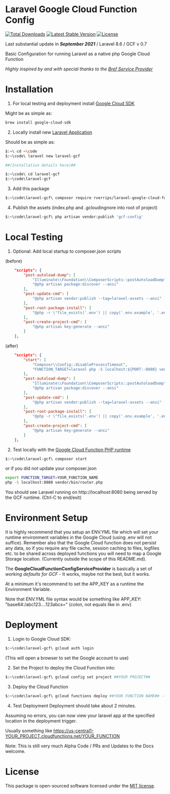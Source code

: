 <p align="center">
<h1>Laravel Google Cloud Function Config</h1>
<a href="https://packagist.org/packages/rverrips/laravel-google-cloud-function-config"><img src="https://img.shields.io/packagist/dt/rverrips/laravel-google-cloud-function-config" alt="Total Downloads"></a>
<a href="https://packagist.org/packages/rverrips/laravel-google-cloud-function-config"><img src="https://img.shields.io/packagist/v/rverrips/laravel-google-cloud-function-config" alt="Latest Stable Version"></a>
<a href="https://packagist.org/packages/rverrips/laravel-google-cloud-function-config"><img src="https://img.shields.io/packagist/l/rverrips/laravel-google-cloud-function-config" alt="License"></a>
</p>

Last substantial update in ***September 2021*** / Laravel 8.6 / GCF v 0.7

Basic Configuration for running Laravel as a native php Google Cloud Function

*Highly inspired by and with special thanks to the [Bref Service Provider](https://github.com/brefphp/laravel-bridge/blob/master/src/BrefServiceProvider.php)*

# Installation
1. For local testing and deployment install [Google Cloud SDK](https://cloud.google.com/sdk/docs/install)

Might be as simple as: 
```bash
brew install google-cloud-sdk
```

2. Locally install new [Laravel Application](https://laravel.com/docs/8.x/installation#the-laravel-installer)

Should be as simple as:
```bash
$:~\ cd ~\code
$:~\code\ laravel new laravel-gcf

##(Installation details here)## 

$:~\code\ cd laravel-gcf
$:~\code\laravel-gcf
```

3. Add this package
```bash
$:~\code\laravel-gcf\ composer require rverrips/laravel-google-cloud-function-config
```

4. Publish the assets (index.php and .gcloudingnore into root of project)
```bash
$:~\code\laravel-gcf\ php artisan vendor:publish 'gcf-config'
```

# Local Testing
1. Optional: Add local startup to composer.json scripts

(before)
````json
    "scripts": {
        "post-autoload-dump": [
            "Illuminate\\Foundation\\ComposerScripts::postAutoloadDump",
            "@php artisan package:discover --ansi"
        ],
        "post-update-cmd": [
            "@php artisan vendor:publish --tag=laravel-assets --ansi"
        ],
        "post-root-package-install": [
            "@php -r \"file_exists('.env') || copy('.env.example', '.env');\""
        ],
        "post-create-project-cmd": [
            "@php artisan key:generate --ansi"
        ]
    },
````

(after)

```json
    "scripts": {
        "start": [
            "Composer\\Config::disableProcessTimeout",
            "FUNCTION_TARGET=laravel php -S localhost:${PORT:-8080} vendor/bin/router.php"
        ],
        "post-autoload-dump": [
            "Illuminate\\Foundation\\ComposerScripts::postAutoloadDump",
            "@php artisan package:discover --ansi"
        ],
        "post-update-cmd": [
            "@php artisan vendor:publish --tag=laravel-assets --ansi"
        ],
        "post-root-package-install": [
            "@php -r \"file_exists('.env') || copy('.env.example', '.env');\""
        ],
        "post-create-project-cmd": [
            "@php artisan key:generate --ansi"
        ]
    },
```

2. Test locally with the [Google Cloud Function PHP runtime](https://cloud.google.com/functions/docs/running/function-frameworks#functions-local-ff-configure-php)
```bash
$:~\code\laravel-gcf\ composer start
```
or if you did not update your composer.json
```bash
export FUNCTION_TARGET=YOUR_FUNCTION_NAME
php -S localhost:8080 vendor/bin/router.php
```
You should see Laravel running on http://localhost:8080 being served by the GCF runtime.  (Ctrl-C to end/exit)

# Environment Setup

It is highly recommend that you setup an ENV.YML file which will set your runtime environment variables in the Google Cloud (using .env will not suffice).  Remember also that the Google Cloud function does not persist any data, so if you require any file cache, session caching to files, logfiles etc. to be shared across deployed functions you will need to map a Google Storage location. (Currently outside the scope of this README.md).

The **GoogleCloudFunctionConfigServiceProvider** is basically a set of *working defaults for GCF* - It works, maybe not the best, but it works.

At a minimum it's recommend to set the APP_KEY as a runtime the Environment Variable.

Note that ENV.YML file syntax would be something like APP_KEY: "base64:/abc123....123abcs="  (colon, not equals like in .env)

# Deployment
1. Login to Google Cloud SDK:
```bash
$:~\code\laravel-gcf\ gcloud auth login
```
(This will open a browser to set the Google account to use)

2. Set the Project to deploy the Cloud Function into:
```bash
$:~\code\laravel-gcf\ gcloud config set project ##YOUR PROJECT##
```

3. Deploy the Cloud Function
```bash
$:~\code\laravel-gcf\ gcloud functions deploy ##YOUR FUNCTION NAME## --runtime php74 --allow-unauthenticated --trigger-http --env-vars-file env.yml --entry-point=laravel
```

4. Test Deployment
Deployment should take about 2 minutes. 

Assuming no errors, you can now view your laravel app at the specified location in the deployment trigger.

Usually something like https://us-central1-YOUR_PROJECT.cloudfunctions.net/YOUR_FUNCTION

Note: This is still very much Alpha Code / PRs and Updates to the Docs welcome.

# License 
This package is open-sourced software licensed under the [MIT license](https://opensource.org/licenses/MIT).
